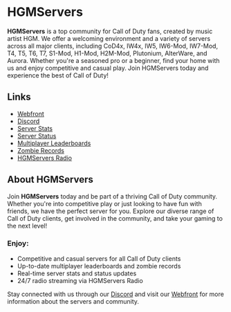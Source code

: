 # HGMServers

**HGMServers** is a top community for Call of Duty fans, created by music artist HGM. We offer a welcoming environment and a variety of servers across all major clients, including CoD4x, IW4x, IW5, IW6-Mod, IW7-Mod, T4, T5, T6, T7, S1-Mod, H1-Mod, H2M-Mod, Plutonium, AlterWare, and Aurora. Whether you're a seasoned pro or a beginner, find your home with us and enjoy competitive and casual play. Join HGMServers today and experience the best of Call of Duty!

## Links

- [Webfront](https://hgmserve.rs/)
- [Discord](https://discord.gg/HGMServers)
- [Server Stats](https://stats.hgmserve.rs/)
- [Server Status](https://status.hgmserve.rs/)
- [Multiplayer Leaderboards](https://mpr.hgmserve.rs/)
- [Zombie Records](https://zmr.hgmserve.rs/)
- [HGMServers Radio](https://radio.hgmserve.rs/)

## About HGMServers

Join **HGMServers** today and be part of a thriving Call of Duty community. Whether you're into competitive play or just looking to have fun with friends, we have the perfect server for you. Explore our diverse range of Call of Duty clients, get involved in the community, and take your gaming to the next level!

### Enjoy:
- Competitive and casual servers for all Call of Duty clients
- Up-to-date multiplayer leaderboards and zombie records
- Real-time server stats and status updates
- 24/7 radio streaming via HGMServers Radio

Stay connected with us through our [Discord](https://discord.gg/HGMServers) and visit our [Webfront](https://hgmserve.rs/) for more information about the servers and community.

